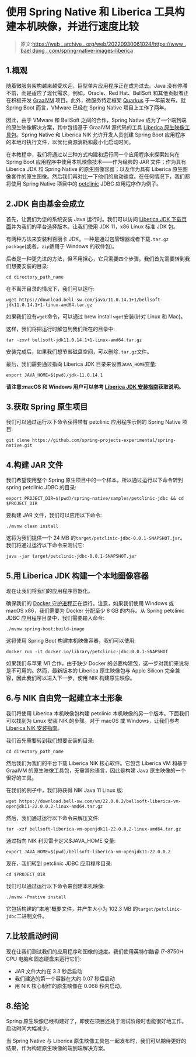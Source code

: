 # 使用 Spring Native 和 Liberica 工具构建本机映像，并进行速度比较

> 原文:[https://web . archive . org/web/20220930061024/https://www . bael dung . com/spring-native-images-liberica](https://web.archive.org/web/20220930061024/https://www.baeldung.com/spring-native-images-liberica)

## 1.概观

随着微服务架构越来越受欢迎，巨型单片应用程序正在成为过去。Java 没有停滞不前，而是适应了现代需求。例如，Oracle、Red Hat、BellSoft 和其他贡献者正在积极开发 [GraalVM](/web/20220627153941/https://www.baeldung.com/graal-java-jit-compiler) 项目。此外，微服务特定框架 [Quarkus](/web/20220627153941/https://www.baeldung.com/spring-boot-vs-quarkus) 于一年前发布。就 Spring Boot 而言，VMware 已经在 Spring Native 项目上工作了两年。

因此，由于 VMware 和 BellSoft 之间的合作，Spring Native 成为了一个端到端的原生映像解决方案，其中包括基于 GraalVM 源代码的工具 [Liberica 原生映像工具包](https://web.archive.org/web/20220627153941/https://bell-sw.com/pages/liberica-native-image-kit/)。Spring Native 和 Liberica NIK 允许开发人员创建 Spring Boot 应用程序的本地可执行文件，以优化资源消耗和最小化启动时间。

在本教程中，我们将通过以三种方式构建和运行同一个应用程序来探索如何在 Spring Boot 应用程序中使用本机映像技术——作为经典的 JAR 文件；作为具有 Liberica JDK 和 Spring Native 的原生图像容器；以及作为具有 Liberica 原生图像套件的原生图像。然后我们再对比一下他们的启动速度。在任何情况下，我们都将使用 Spring Native 项目中的 [petclinic](https://web.archive.org/web/20220627153941/https://github.com/spring-projects/spring-petclinic) JDBC 应用程序作为例子。

## 2.JDK 自由基金会成立

首先，让我们为您的系统安装 Java 运行时。我们可以访问 [Liberica JDK 下载页面](https://web.archive.org/web/20220627153941/https://bell-sw.com/pages/downloads/)并为我们的平台选择版本。让我们使用 JDK 11，x86 Linux 标准 JDK 包。

有两种方法来安装利百丽卡 JDK。一种是通过包管理器或者下载`.tar.gz package`(或者。`zip`适用于 Windows 的软件包)。

后者是一种更先进的方法，但不用担心，它只需要四个步骤。我们首先需要转到我们想要安装的目录:

```
cd directory_path_name
```

在不离开目录的情况下，我们可以运行:

```
wget https://download.bell-sw.com/java/11.0.14.1+1/bellsoft-jdk11.0.14.1+1-linux-amd64.tar.gz
```

如果我们没有`wget`命令，可以通过 brew install `wget`安装(针对 Linux 和 Mac)。

这样，我们将把运行时解包到我们所在的目录中:

```
tar -zxvf bellsoft-jdk11.0.14.1+1-linux-amd64.tar.gz
```

安装完成后，如果我们想节省磁盘空间，可以删除`.tar.gz`文件。

最后，我们需要通过指向 Liberica JDK 目录来设置`JAVA_HOME`变量:

```
export JAVA_HOME=$(pwd)/jdk-11.0.14.1
```

**请注意:macOS 和 Windows 用户可以参考 [Liberica JDK 安装指南](https://web.archive.org/web/20220627153941/https://bell-sw.com/pages/liberica_install_guide-11.0.14/)获取说明。**

## 3.获取 Spring 原生项目

我们可以通过运行以下命令获得带有 petclinic 应用程序示例的 Spring Native 项目:

```
git clone https://github.com/spring-projects-experimental/spring-native.git
```

## 4.构建 JAR 文件

我们希望使用整个 Spring 原生项目中的一个样本，所以通过运行以下命令转到 spring petclinic JDBC 的目录:

```
export PROJECT_DIR=$(pwd)/spring-native/samples/petclinic-jdbc && cd $PROJECT_DIR
```

要构建 JAR 文件，我们可以应用以下命令:

```
./mvnw clean install
```

这将为我们提供一个 24 MB 的`target/petclinic-jdbc-0.0.1-SNAPSHOT.jar`。我们将通过运行以下命令来测试它:

```
java -jar target/petclinic-jdbc-0.0.1-SNAPSHOT.jar
```

## 5.用 Liberica JDK 构建一个本地图像容器

现在让我们将我们的应用程序容器化。

确保我们的 [Docker 守护进程](/web/20220627153941/https://www.baeldung.com/ops/docker-cannot-connect)正在运行。注意，如果我们使用 Windows 或 macOS x86，我们需要为 Docker 分配至少 8 GB 的内存。从 Spring petclinic JDBC 应用程序目录中，我们需要输入命令:

```
./mvnw spring-boot:build-image
```

这将使用 Spring Boot 构建本机映像容器，我们可以使用:

```
docker run -it docker.io/library/petclinic-jdbc:0.0.1-SNAPSHOT
```

如果我们与苹果 M1 合作，由于缺少 Docker 的必要构建包，这一步对我们来说将是不可用的。然而，最新版本的 Liberica 原生映像包与 Apple Silicon 完全兼容，因此我们可以进入下一步，使用 NIK 构建原生映像。

## 6.与 NIK 自由党一起建立本土形象

我们将使用 Liberica 本机映像包构建 petclinic 本机映像的另一个版本。下面我们可以找到为 Linux 安装 NIK 的步骤。对于 macOS 或 Windows，让我们参考 [Liberica NIK 安装指南](https://web.archive.org/web/20220627153941/https://bell-sw.com/pages/liberica_install_guide-native-image-kit-21.3.0/)。

我们首先需要转到我们想要安装的目录:

```
cd directory_path_name
```

然后我们为我们的平台下载 Liberica NIK 核心软件。它包含 Liberica VM 和基于 GraalVM 的原生映像工具包，无需其他语言，因此是构建 Java 原生映像的一个很好的工具。

在我们的例子中，我们将获得 NIK Java 11 Linux 版:

```
wget https://download.bell-sw.com/vm/22.0.0.2/bellsoft-liberica-vm-openjdk11-22.0.0.2-linux-amd64.tar.gz
```

然后，我们通过运行以下命令来解压文件:

```
tar -xzf bellsoft-liberica-vm-openjdk11-22.0.0.2-linux-amd64.tar.gz
```

通过指向 NIK 利贝雷卡定义$JAVA_HOME 变量:

```
export JAVA_HOME=$(pwd)/bellsoft-liberica-vm-openjdk11-22.0.0.2
```

现在，我们转到 petclinic JDBC 应用程序目录:

```
cd $PROJECT_DIR
```

我们可以通过运行以下命令来创建本机映像:

```
./mvnw -Pnative install
```

它包括构建的“本地”概要文件，并产生大小为 102.3 MB 的`target/petclinic-jdbc`二进制文件。

## 7.比较启动时间

现在让我们测试我们的应用程序和图像的速度。我们使用英特尔酷睿 i7-8750H CPU 电脑和固态硬盘来运行它们:

*   JAR 文件大约在 3.3 秒后启动
*   我们建造的第一个容器在大约 0.07 秒后启动
*   用 NIK 核心制作的原生映像在 0.068 秒内启动。

## 8.结论

Spring 原生映像已经构建好了，即使在项目还处于测试阶段时也能很好地工作。启动时间大幅减少。

当 Spring Native 与 Liberica 原生映像工具包一起发布时，我们可以期待更好的结果，作为构建原生映像的端到端解决方案。